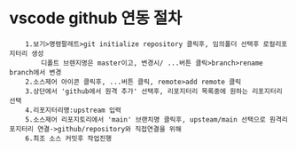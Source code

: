 # vscode github 연동 절차
		1.보기>명령팔레트>git initialize repository 클릭후, 임의폴더 선택후 로컬리포지터리 생성
			디폴트 브렌지명은 master이고, 변경시/ ...버튼 클릭>branch>rename branch에서 변경
		2.소스제어 아이콘 클릭후, ...버튼 클릭, remote>add remote 클릭
		3.상단에서 'github에서 원격 추가' 선택후, 리포지터리 목록중에 원하는 리포지터리 선택
		4.리포지터리명:upstream 입력
		5.소스제어 리포지토리에서 'main' 브랜치명 클릭후, upsteam/main 선택으로 원격리포지터리 연결->github/repository와 직접연결을 위해
		6.최조 소스 커밋후 작업진행